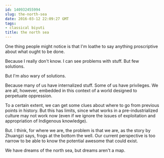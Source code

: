 ```yaml
---
id: 140932455994
slug: the-north-sea
date: 2016-03-12 22:09:27 GMT
tags:
- classical biyuti
title: the north sea
---
```

<p>One thing people might notice is that I'm loathe to say anything proscriptive about what ought to be done.</p>&#13;
<p>Because I really don't know. I can see problems with stuff. But few solutions.</p>&#13;
<p>But I'm also wary of solutions.</p>&#13;
<p>Because many of us have internalized stuff. Some of us have privileges. We are all, however, embedded in this context of a world designed to perpetuate oppression.</p>&#13;
<p>To a certain extent, we can get some clues about where to go from previous points in history. But this has limits, since what works in a pre-industrialized culture may not work now (even if we ignore the issues of exploitation and appropriation of Indigenous knowledge).</p>&#13;
<p>But. I think, for where we are, the problem is that we are, as the story by Zhuangzi says, frogs at the bottom the well. Our current perspective is too narrow to be able to know the potential awesome that could exist.</p>&#13;
<p>We have dreams of the north sea, but dreams aren't a map. </p>